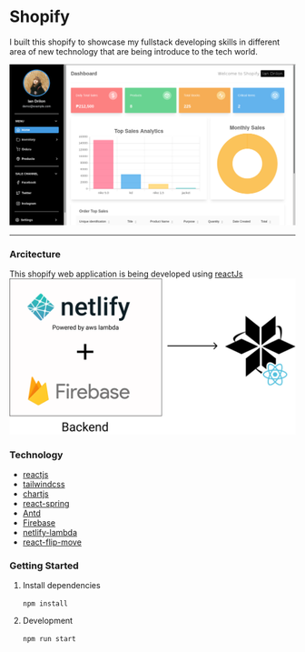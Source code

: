# Shopify

I built this shopify to showcase my fullstack developing skills in different area of new technology that are
being introduce to the tech world.

![demo](https://github.com/zneret03/Shopify/blob/master/src/static/dashboard.png)

---

### Arcitecture

This shopify web application is being developed using [reactJs](https://reactjs.org/)
<br>
![demo](https://github.com/zneret03/Shopify/blob/master/src/static/architecture.png)
<br/>

### Technology

- [reactjs](https://reactjs.org/)
- [tailwindcss](https://tailwindcss.com/)
- [chartjs](https://www.chartjs.org/)
- [react-spring](https://www.react-spring.io/)
- [Antd](https://ant.design/)
- [Firebase](https://firebase.google.com/)
- [netlify-lambda](https://www.netlify.com/products/functions/)
- [react-flip-move](https://github.com/joshwcomeau/react-flip-move)

### Getting Started

1. Install dependencies

   `npm install`

2. Development

   `npm run start`
